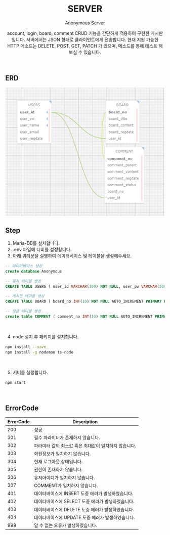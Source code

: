 # <div align="center"> SERVER </div>

<div align="center">

Anonymous Server

account, login, board, comment CRUD 기능을 간단하게 적용하여 구현한 게시판입니다. 서버에서는 JSON 형태로 클라이언트에게 전송합니다. 현재 지원 가능한 HTTP 메소드는 DELETE, POST, GET, PATCH 가 있으며, 메소드를 통해 테스트 해보실 수 있습니다.

</div>

<br>

## ERD

<img src="./public/img/diagram.png">

<br>

## Step

1. Maria-DB를 설치합니다.
2. .env 파일에 디비를 설정합니다.
3. 아래 쿼리문을 실행하여 데이터베이스 및 테이블을 생성해주세요.

```sql
-- 데이터베이스 생성
create database Anonymous
```

```sql
-- 유저 테이블 생성
CREATE TABLE USERS ( user_id VARCHAR(100) NOT NULL, user_pw VARCHAR(200) NOT NULL, user_name VARCHAR(100) NOT NULL, user_email VARCHAR(100), user_regdate DATE, primary key (user_id) );
```

```sql
-- 게시판 테이블 생성
CREATE TABLE BOARD ( board_no INT(10) NOT NULL AUTO_INCREMENT PRIMARY KEY, board_title VARCHAR(200) NOT NULL, board_content TEXT(65535) NOT NULL, board_regdate DATE, user_id  VARCHAR(100) NOT NULL, FOREIGN KEY(user_id) REFERENCES USERS(user_id) );
```

```sql
-- 댓글 테이블 생성
create table COMMENT ( comment_no INT(10) NOT NULL AUTO_INCREMENT PRIMARY KEY, comment_parent INT(10) DEFAULT NULL, comment_content TEXT(65535) NOT NULL, comment_regdate DATE NOT NULL, comment_status CHAR(1) DEFAULT 'Y', board_no INT(10) NOT NULL, user_id VARCHAR(100) NOT NULL, FOREIGN KEY(board_no) REFERENCES BOARD(board_no) on delete cascade , FOREIGN KEY(user_id) REFERENCES USERS(user_id) on delete cascade);
```

<br>

4. node 설치 후 패키지를 설치합니다.

```sh
npm install --save
npm install -g nodemon ts-node
```

<br>

5. 서버를 실행합니다.

```sh
npm start
```

<br>

## ErrorCode

| ErrorCode | Description                                           |
| --------- | ----------------------------------------------------- |
| 200       | 성공                                                  |
| 301       | 필수 파라미터가 존재하지 않습니다.                    |
| 302       | 파라미터 값의 최소값 혹은 최대값이 일치하지 않습니다. |
| 303       | 회원정보가 일치하지 않습니다.                         |
| 304       | 현재 로그아웃 상태입니다.                             |
| 305       | 권한이 존재하지 않습니다.                             |
| 306       | 유저아이디가 일치하지 않습니다.                       |
| 307       | COMMENT가 일치하지 않습니다.                          |
| 401       | 데이터베이스에 INSERT 도중 에러가 발생하였습니다.     |
| 402       | 데이터베이스에 SELECT 도중 에러가 발생하였습니다.     |
| 403       | 데이터베이스에 DELETE 도중 에러가 발생하였습니다.     |
| 404       | 데이터베이스에 UPDATE 도중 에러가 발생하였습니다.     |
| 999       | 알 수 없는 오류가 발생하였습니다.                     |
